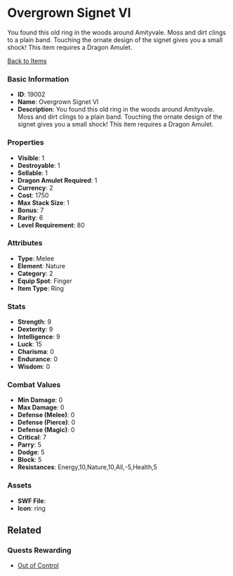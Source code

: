 # Overgrown Signet VI

You found this old ring in the woods around Amityvale. Moss and dirt clings to a plain band. Touching the ornate design of the signet gives you a small shock! This item requires a Dragon Amulet.

[Back to Items](../items.md)

### Basic Information

- **ID**: 19002
- **Name**: Overgrown Signet VI
- **Description**: You found this old ring in the woods around Amityvale. Moss and dirt clings to a plain band. Touching the ornate design of the signet gives you a small shock! This item requires a Dragon Amulet.

### Properties

- **Visible**: 1
- **Destroyable**: 1
- **Sellable**: 1
- **Dragon Amulet Required**: 1
- **Currency**: 2
- **Cost**: 1750
- **Max Stack Size**: 1
- **Bonus**: 7
- **Rarity**: 6
- **Level Requirement**: 80

### Attributes

- **Type**: Melee
- **Element**: Nature
- **Category**: 2
- **Equip Spot**: Finger
- **Item Type**: Ring

### Stats

- **Strength**: 9
- **Dexterity**: 9
- **Intelligence**: 9
- **Luck**: 15
- **Charisma**: 0
- **Endurance**: 0
- **Wisdom**: 0

### Combat Values

- **Min Damage**: 0
- **Max Damage**: 0
- **Defense (Melee)**: 0
- **Defense (Pierce)**: 0
- **Defense (Magic)**: 0
- **Critical**: 7
- **Parry**: 5
- **Dodge**: 5
- **Block**: 5
- **Resistances**: Energy,10,Nature,10,All,-5,Health,5

### Assets

- **SWF File**: 
- **Icon**: ring

## Related

### Quests Rewarding

- [Out of Control](../quests/1647-out-of-control.md)

